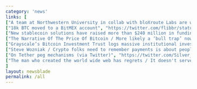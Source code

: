 ```yaml
---
category: 'news'
links: [
["A team at Northwestern University in collab with bloXroute Labs are working on BTC scalability issues via improved node sync, without removing its decentralized nature", "https://www.marketwatch.com/story/a-team-at-northwestern-think-they-have-solved-one-of-bitcoins-biggest-problems-2018-08-14"],
["18k BTC moved to a BitMEX account", "https://twitter.com/flibbr/status/1029460417444306945"],
["New stablecoin solutions have raised more than $240 million in funding", "https://dailyhodl.com/2018/07/23/ethereum-network-boasts-majority-of-new-stablecoins-that-attracted-240-million-in-funding/"],
["The Narrative Of The Price Of Bitcoin / More likely a ‘bull trap’ now but ‘accumulating’.", "https://www.forbes.com/sites/investor/2018/07/19/the-narrative-of-the-price-of-bitcoin/"],
["Grayscale’s Bitcoin Investment Trust logs massive institutional investment inflow in first half of 2018 / Weekly in of $6 million dollars", "https://www.marketwatch.com/story/brutal-bear-market-for-bitcoin-doesnt-stop-record-inflows-to-this-digital-asset-firm-2018-07-18"],
["Steve Wozniak / Crypto folks need to remember payments is about people — not about price.", "https://www.forbes.com/sites/billybambrough/2018/06/04/money2020-the-woz-reminds-the-bitcoin-and-cryptocurrency-community-whats-important/#5fd8d9a72528"],
["On Tether peg mechanisms (via Twitter)", "https://twitter.com/Silver_Watchdog/status/1019364731985883137"],
["The man who created the world wide web has regrets / It doesn't serve people like it was meant to", "https://www.vanityfair.com/news/2018/07/the-man-who-created-the-world-wide-web-has-some-regrets"]
]
layout: newsblade
permalink: /all
---
```

